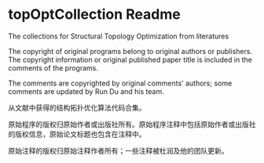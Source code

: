 # topOptCollection Readme

The collections for Structural Topology Optimization from literatures

The copyright of original programs belong to original authors or publishers. The copyright information or original published paper title is included in the comments of the programs.

The comments are copyrighted by original comments' authors; some comments are updated by Run Du and his team.

从文献中获得的结构拓扑优化算法代码合集。

原始程序的版权归原始作者或出版社所有。原始程序注释中包括原始作者或出版社的版权信息，原始论文标题也包含在注释中。

原始注释的版权归原始注释作者所有；一些注释被杜润及他的团队更新。